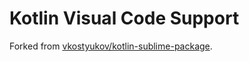 # Kotlin Visual Code Support

Forked from [vkostyukov/kotlin-sublime-package](https://github.com/vkostyukov/kotlin-sublime-package).
